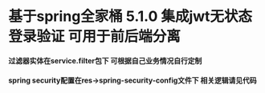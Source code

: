 # 基于spring全家桶 5.1.0 集成jwt无状态登录验证 可用于前后端分离
#### 过滤器实体在service.filter包下  可根据自己业务情况自行定制  
#### spring security配置在res->spring-security-config文件下 相关逻辑请见代码
